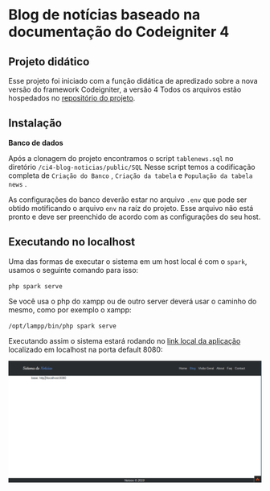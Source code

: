 # Blog de notícias baseado na documentação do Codeigniter 4

## Projeto didático

Esse projeto foi iniciado com a função didática de apredizado sobre a nova versão do framework Codeigniter, a versão 4
Todos os arquivos estão hospedados no [repositório do projeto](https://github.com/netoxhoppus/ci4-blog-noticias).


## Instalação

**Banco de dados**

Após a clonagem do projeto encontramos o script `tablenews.sql` no diretório `/ci4-blog-noticias/public/SQL`
Nesse script temos a codificação completa de `Criação do Banco` , `Criação da tabela` e `População da tabela news` .

As configurações do banco deverão estar no arquivo `.env` que pode ser obtido motificando o arquivo `env` na raíz do projeto.
Esse arquivo não está pronto e deve ser preenchido de acordo com as configurações do seu host.


## Executando no localhost

Uma das formas de executar o sistema em um host local é com o `spark`, usamos o seguinte comando para isso:

`php spark serve`

Se você usa o php do xampp ou de outro server deverá usar o caminho do mesmo, como por exemplo o xampp: 

`/opt/lampp/bin/php spark serve`

Executando assim o sistema estará rodando no [link local da aplicação](http://localhost:8080/home) localizado em localhost na porta default 8080:

![Sistema de notícias CI4](https://github.com/netoxhoppus/ci4-blog-noticias/blob/master/public/Images/sistemanews.gif)
